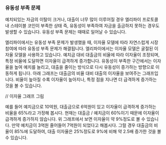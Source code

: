 ### 유동성 부족 문제

예치되있는 자금의 이탈이 크거나, 대출이 너무 많이 이루어질 경우 엘리파이 프로토콜 내 스테이블 코인이 부족한 상태 즉, 유동성이 부족하여 자금을 출금하지 못하는 경우도 발생할 수 있습니다. 유동성 부족 문제는 때때로 일어날 수 있습니다.

엘리파이에서는 유동성 부족 문제가 발생했을 때, 이자율 모델에 따라 자연스럽게 시장 참여에 따라 유동성 부족 문제가 해결됩니다. 엘리파이에서는 이자율 모델은 굴절된 이자율 모델을 사용하고 있습니다. 예치금 대비 대출금의 비율에 따라 이자율이 조정되며, 특정 비율에 도달하면 이자율이 급격하게 증가합니다. 유동성이 부족한 구간에서는 이자율을 높여 예치를 늘리고, 대출을 줄이는 방식으로 다시 유동성이 증가하는 방향으로 이동하게 됩니다. 아래 그래프는 대출금의 비율 대비 대출의 이자율을 보여주는 그래프입니다. 비율이 높아질 수록 이자율이 높아지나, 특정 점을 지나면 더 급격하게 증가하는 것을 볼 수 있습니다.

// 이자율 그래프 그림

예를 들어 예치금으로 10억원, 대출금으로 6억원이 있고 이자율이 급격하게 증가하는 비율을 65%라고 가정해 봅시다. 현재는 대출금 / 예치금이 60%이기 때문에 이자율이 급격하게 증가하지 않습니다. 위 그래프에서 보면 이자율이 약 9%정도로 볼 수 있습니다. 만약 예치금이 3억원 줄어들어 7억원이 되었다고 해봅시다. 그럴 경우 대출금의 비율이 85%에 도달하여, 대출 이자율은 25%정도로 9%에 비해 약 2.5배 증가한 것을 볼 수 있습니다.